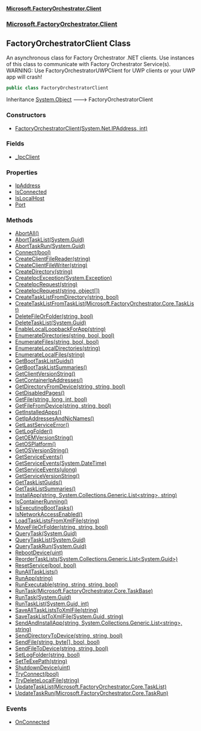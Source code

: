 #### [Microsoft.FactoryOrchestrator.Client](./Microsoft-FactoryOrchestrator-Client.md 'Microsoft.FactoryOrchestrator.Client')
### [Microsoft.FactoryOrchestrator.Client](./Microsoft-FactoryOrchestrator-Client.md 'Microsoft.FactoryOrchestrator.Client')
## FactoryOrchestratorClient Class
An asynchronous class for Factory Orchestrator .NET clients. Use instances of this class to communicate with Factory Orchestrator Service(s).  
WARNING: Use FactoryOrchestratorUWPClient for UWP clients or your UWP app will crash!  
```csharp
public class FactoryOrchestratorClient
```
Inheritance [System.Object](https://docs.microsoft.com/en-us/dotnet/api/System.Object 'System.Object') &#129106; FactoryOrchestratorClient  
### Constructors
- [FactoryOrchestratorClient(System.Net.IPAddress, int)](./Microsoft-FactoryOrchestrator-Client-FactoryOrchestratorClient-FactoryOrchestratorClient(System-Net-IPAddress_int).md 'Microsoft.FactoryOrchestrator.Client.FactoryOrchestratorClient.FactoryOrchestratorClient(System.Net.IPAddress, int)')
### Fields
- [_IpcClient](./Microsoft-FactoryOrchestrator-Client-FactoryOrchestratorClient-_IpcClient.md 'Microsoft.FactoryOrchestrator.Client.FactoryOrchestratorClient._IpcClient')
### Properties
- [IpAddress](./Microsoft-FactoryOrchestrator-Client-FactoryOrchestratorClient-IpAddress.md 'Microsoft.FactoryOrchestrator.Client.FactoryOrchestratorClient.IpAddress')
- [IsConnected](./Microsoft-FactoryOrchestrator-Client-FactoryOrchestratorClient-IsConnected.md 'Microsoft.FactoryOrchestrator.Client.FactoryOrchestratorClient.IsConnected')
- [IsLocalHost](./Microsoft-FactoryOrchestrator-Client-FactoryOrchestratorClient-IsLocalHost.md 'Microsoft.FactoryOrchestrator.Client.FactoryOrchestratorClient.IsLocalHost')
- [Port](./Microsoft-FactoryOrchestrator-Client-FactoryOrchestratorClient-Port.md 'Microsoft.FactoryOrchestrator.Client.FactoryOrchestratorClient.Port')
### Methods
- [AbortAll()](./Microsoft-FactoryOrchestrator-Client-FactoryOrchestratorClient-AbortAll().md 'Microsoft.FactoryOrchestrator.Client.FactoryOrchestratorClient.AbortAll()')
- [AbortTaskList(System.Guid)](./Microsoft-FactoryOrchestrator-Client-FactoryOrchestratorClient-AbortTaskList(System-Guid).md 'Microsoft.FactoryOrchestrator.Client.FactoryOrchestratorClient.AbortTaskList(System.Guid)')
- [AbortTaskRun(System.Guid)](./Microsoft-FactoryOrchestrator-Client-FactoryOrchestratorClient-AbortTaskRun(System-Guid).md 'Microsoft.FactoryOrchestrator.Client.FactoryOrchestratorClient.AbortTaskRun(System.Guid)')
- [Connect(bool)](./Microsoft-FactoryOrchestrator-Client-FactoryOrchestratorClient-Connect(bool).md 'Microsoft.FactoryOrchestrator.Client.FactoryOrchestratorClient.Connect(bool)')
- [CreateClientFileReader(string)](./Microsoft-FactoryOrchestrator-Client-FactoryOrchestratorClient-CreateClientFileReader(string).md 'Microsoft.FactoryOrchestrator.Client.FactoryOrchestratorClient.CreateClientFileReader(string)')
- [CreateClientFileWriter(string)](./Microsoft-FactoryOrchestrator-Client-FactoryOrchestratorClient-CreateClientFileWriter(string).md 'Microsoft.FactoryOrchestrator.Client.FactoryOrchestratorClient.CreateClientFileWriter(string)')
- [CreateDirectory(string)](./Microsoft-FactoryOrchestrator-Client-FactoryOrchestratorClient-CreateDirectory(string).md 'Microsoft.FactoryOrchestrator.Client.FactoryOrchestratorClient.CreateDirectory(string)')
- [CreateIpcException(System.Exception)](./Microsoft-FactoryOrchestrator-Client-FactoryOrchestratorClient-CreateIpcException(System-Exception).md 'Microsoft.FactoryOrchestrator.Client.FactoryOrchestratorClient.CreateIpcException(System.Exception)')
- [CreateIpcRequest(string)](./Microsoft-FactoryOrchestrator-Client-FactoryOrchestratorClient-CreateIpcRequest(string).md 'Microsoft.FactoryOrchestrator.Client.FactoryOrchestratorClient.CreateIpcRequest(string)')
- [CreateIpcRequest(string, object[])](./Microsoft-FactoryOrchestrator-Client-FactoryOrchestratorClient-CreateIpcRequest(string_object--).md 'Microsoft.FactoryOrchestrator.Client.FactoryOrchestratorClient.CreateIpcRequest(string, object[])')
- [CreateTaskListFromDirectory(string, bool)](./Microsoft-FactoryOrchestrator-Client-FactoryOrchestratorClient-CreateTaskListFromDirectory(string_bool).md 'Microsoft.FactoryOrchestrator.Client.FactoryOrchestratorClient.CreateTaskListFromDirectory(string, bool)')
- [CreateTaskListFromTaskList(Microsoft.FactoryOrchestrator.Core.TaskList)](./Microsoft-FactoryOrchestrator-Client-FactoryOrchestratorClient-CreateTaskListFromTaskList(Microsoft-FactoryOrchestrator-Core-TaskList).md 'Microsoft.FactoryOrchestrator.Client.FactoryOrchestratorClient.CreateTaskListFromTaskList(Microsoft.FactoryOrchestrator.Core.TaskList)')
- [DeleteFileOrFolder(string, bool)](./Microsoft-FactoryOrchestrator-Client-FactoryOrchestratorClient-DeleteFileOrFolder(string_bool).md 'Microsoft.FactoryOrchestrator.Client.FactoryOrchestratorClient.DeleteFileOrFolder(string, bool)')
- [DeleteTaskList(System.Guid)](./Microsoft-FactoryOrchestrator-Client-FactoryOrchestratorClient-DeleteTaskList(System-Guid).md 'Microsoft.FactoryOrchestrator.Client.FactoryOrchestratorClient.DeleteTaskList(System.Guid)')
- [EnableLocalLoopbackForApp(string)](./Microsoft-FactoryOrchestrator-Client-FactoryOrchestratorClient-EnableLocalLoopbackForApp(string).md 'Microsoft.FactoryOrchestrator.Client.FactoryOrchestratorClient.EnableLocalLoopbackForApp(string)')
- [EnumerateDirectories(string, bool, bool)](./Microsoft-FactoryOrchestrator-Client-FactoryOrchestratorClient-EnumerateDirectories(string_bool_bool).md 'Microsoft.FactoryOrchestrator.Client.FactoryOrchestratorClient.EnumerateDirectories(string, bool, bool)')
- [EnumerateFiles(string, bool, bool)](./Microsoft-FactoryOrchestrator-Client-FactoryOrchestratorClient-EnumerateFiles(string_bool_bool).md 'Microsoft.FactoryOrchestrator.Client.FactoryOrchestratorClient.EnumerateFiles(string, bool, bool)')
- [EnumerateLocalDirectories(string)](./Microsoft-FactoryOrchestrator-Client-FactoryOrchestratorClient-EnumerateLocalDirectories(string).md 'Microsoft.FactoryOrchestrator.Client.FactoryOrchestratorClient.EnumerateLocalDirectories(string)')
- [EnumerateLocalFiles(string)](./Microsoft-FactoryOrchestrator-Client-FactoryOrchestratorClient-EnumerateLocalFiles(string).md 'Microsoft.FactoryOrchestrator.Client.FactoryOrchestratorClient.EnumerateLocalFiles(string)')
- [GetBootTaskListGuids()](./Microsoft-FactoryOrchestrator-Client-FactoryOrchestratorClient-GetBootTaskListGuids().md 'Microsoft.FactoryOrchestrator.Client.FactoryOrchestratorClient.GetBootTaskListGuids()')
- [GetBootTaskListSummaries()](./Microsoft-FactoryOrchestrator-Client-FactoryOrchestratorClient-GetBootTaskListSummaries().md 'Microsoft.FactoryOrchestrator.Client.FactoryOrchestratorClient.GetBootTaskListSummaries()')
- [GetClientVersionString()](./Microsoft-FactoryOrchestrator-Client-FactoryOrchestratorClient-GetClientVersionString().md 'Microsoft.FactoryOrchestrator.Client.FactoryOrchestratorClient.GetClientVersionString()')
- [GetContainerIpAddresses()](./Microsoft-FactoryOrchestrator-Client-FactoryOrchestratorClient-GetContainerIpAddresses().md 'Microsoft.FactoryOrchestrator.Client.FactoryOrchestratorClient.GetContainerIpAddresses()')
- [GetDirectoryFromDevice(string, string, bool)](./Microsoft-FactoryOrchestrator-Client-FactoryOrchestratorClient-GetDirectoryFromDevice(string_string_bool).md 'Microsoft.FactoryOrchestrator.Client.FactoryOrchestratorClient.GetDirectoryFromDevice(string, string, bool)')
- [GetDisabledPages()](./Microsoft-FactoryOrchestrator-Client-FactoryOrchestratorClient-GetDisabledPages().md 'Microsoft.FactoryOrchestrator.Client.FactoryOrchestratorClient.GetDisabledPages()')
- [GetFile(string, long, int, bool)](./Microsoft-FactoryOrchestrator-Client-FactoryOrchestratorClient-GetFile(string_long_int_bool).md 'Microsoft.FactoryOrchestrator.Client.FactoryOrchestratorClient.GetFile(string, long, int, bool)')
- [GetFileFromDevice(string, string, bool)](./Microsoft-FactoryOrchestrator-Client-FactoryOrchestratorClient-GetFileFromDevice(string_string_bool).md 'Microsoft.FactoryOrchestrator.Client.FactoryOrchestratorClient.GetFileFromDevice(string, string, bool)')
- [GetInstalledApps()](./Microsoft-FactoryOrchestrator-Client-FactoryOrchestratorClient-GetInstalledApps().md 'Microsoft.FactoryOrchestrator.Client.FactoryOrchestratorClient.GetInstalledApps()')
- [GetIpAddressesAndNicNames()](./Microsoft-FactoryOrchestrator-Client-FactoryOrchestratorClient-GetIpAddressesAndNicNames().md 'Microsoft.FactoryOrchestrator.Client.FactoryOrchestratorClient.GetIpAddressesAndNicNames()')
- [GetLastServiceError()](./Microsoft-FactoryOrchestrator-Client-FactoryOrchestratorClient-GetLastServiceError().md 'Microsoft.FactoryOrchestrator.Client.FactoryOrchestratorClient.GetLastServiceError()')
- [GetLogFolder()](./Microsoft-FactoryOrchestrator-Client-FactoryOrchestratorClient-GetLogFolder().md 'Microsoft.FactoryOrchestrator.Client.FactoryOrchestratorClient.GetLogFolder()')
- [GetOEMVersionString()](./Microsoft-FactoryOrchestrator-Client-FactoryOrchestratorClient-GetOEMVersionString().md 'Microsoft.FactoryOrchestrator.Client.FactoryOrchestratorClient.GetOEMVersionString()')
- [GetOSPlatform()](./Microsoft-FactoryOrchestrator-Client-FactoryOrchestratorClient-GetOSPlatform().md 'Microsoft.FactoryOrchestrator.Client.FactoryOrchestratorClient.GetOSPlatform()')
- [GetOSVersionString()](./Microsoft-FactoryOrchestrator-Client-FactoryOrchestratorClient-GetOSVersionString().md 'Microsoft.FactoryOrchestrator.Client.FactoryOrchestratorClient.GetOSVersionString()')
- [GetServiceEvents()](./Microsoft-FactoryOrchestrator-Client-FactoryOrchestratorClient-GetServiceEvents().md 'Microsoft.FactoryOrchestrator.Client.FactoryOrchestratorClient.GetServiceEvents()')
- [GetServiceEvents(System.DateTime)](./Microsoft-FactoryOrchestrator-Client-FactoryOrchestratorClient-GetServiceEvents(System-DateTime).md 'Microsoft.FactoryOrchestrator.Client.FactoryOrchestratorClient.GetServiceEvents(System.DateTime)')
- [GetServiceEvents(ulong)](./Microsoft-FactoryOrchestrator-Client-FactoryOrchestratorClient-GetServiceEvents(ulong).md 'Microsoft.FactoryOrchestrator.Client.FactoryOrchestratorClient.GetServiceEvents(ulong)')
- [GetServiceVersionString()](./Microsoft-FactoryOrchestrator-Client-FactoryOrchestratorClient-GetServiceVersionString().md 'Microsoft.FactoryOrchestrator.Client.FactoryOrchestratorClient.GetServiceVersionString()')
- [GetTaskListGuids()](./Microsoft-FactoryOrchestrator-Client-FactoryOrchestratorClient-GetTaskListGuids().md 'Microsoft.FactoryOrchestrator.Client.FactoryOrchestratorClient.GetTaskListGuids()')
- [GetTaskListSummaries()](./Microsoft-FactoryOrchestrator-Client-FactoryOrchestratorClient-GetTaskListSummaries().md 'Microsoft.FactoryOrchestrator.Client.FactoryOrchestratorClient.GetTaskListSummaries()')
- [InstallApp(string, System.Collections.Generic.List&lt;string&gt;, string)](./Microsoft-FactoryOrchestrator-Client-FactoryOrchestratorClient-InstallApp(string_System-Collections-Generic-List-string-_string).md 'Microsoft.FactoryOrchestrator.Client.FactoryOrchestratorClient.InstallApp(string, System.Collections.Generic.List&lt;string&gt;, string)')
- [IsContainerRunning()](./Microsoft-FactoryOrchestrator-Client-FactoryOrchestratorClient-IsContainerRunning().md 'Microsoft.FactoryOrchestrator.Client.FactoryOrchestratorClient.IsContainerRunning()')
- [IsExecutingBootTasks()](./Microsoft-FactoryOrchestrator-Client-FactoryOrchestratorClient-IsExecutingBootTasks().md 'Microsoft.FactoryOrchestrator.Client.FactoryOrchestratorClient.IsExecutingBootTasks()')
- [IsNetworkAccessEnabled()](./Microsoft-FactoryOrchestrator-Client-FactoryOrchestratorClient-IsNetworkAccessEnabled().md 'Microsoft.FactoryOrchestrator.Client.FactoryOrchestratorClient.IsNetworkAccessEnabled()')
- [LoadTaskListsFromXmlFile(string)](./Microsoft-FactoryOrchestrator-Client-FactoryOrchestratorClient-LoadTaskListsFromXmlFile(string).md 'Microsoft.FactoryOrchestrator.Client.FactoryOrchestratorClient.LoadTaskListsFromXmlFile(string)')
- [MoveFileOrFolder(string, string, bool)](./Microsoft-FactoryOrchestrator-Client-FactoryOrchestratorClient-MoveFileOrFolder(string_string_bool).md 'Microsoft.FactoryOrchestrator.Client.FactoryOrchestratorClient.MoveFileOrFolder(string, string, bool)')
- [QueryTask(System.Guid)](./Microsoft-FactoryOrchestrator-Client-FactoryOrchestratorClient-QueryTask(System-Guid).md 'Microsoft.FactoryOrchestrator.Client.FactoryOrchestratorClient.QueryTask(System.Guid)')
- [QueryTaskList(System.Guid)](./Microsoft-FactoryOrchestrator-Client-FactoryOrchestratorClient-QueryTaskList(System-Guid).md 'Microsoft.FactoryOrchestrator.Client.FactoryOrchestratorClient.QueryTaskList(System.Guid)')
- [QueryTaskRun(System.Guid)](./Microsoft-FactoryOrchestrator-Client-FactoryOrchestratorClient-QueryTaskRun(System-Guid).md 'Microsoft.FactoryOrchestrator.Client.FactoryOrchestratorClient.QueryTaskRun(System.Guid)')
- [RebootDevice(uint)](./Microsoft-FactoryOrchestrator-Client-FactoryOrchestratorClient-RebootDevice(uint).md 'Microsoft.FactoryOrchestrator.Client.FactoryOrchestratorClient.RebootDevice(uint)')
- [ReorderTaskLists(System.Collections.Generic.List&lt;System.Guid&gt;)](./Microsoft-FactoryOrchestrator-Client-FactoryOrchestratorClient-ReorderTaskLists(System-Collections-Generic-List-System-Guid-).md 'Microsoft.FactoryOrchestrator.Client.FactoryOrchestratorClient.ReorderTaskLists(System.Collections.Generic.List&lt;System.Guid&gt;)')
- [ResetService(bool, bool)](./Microsoft-FactoryOrchestrator-Client-FactoryOrchestratorClient-ResetService(bool_bool).md 'Microsoft.FactoryOrchestrator.Client.FactoryOrchestratorClient.ResetService(bool, bool)')
- [RunAllTaskLists()](./Microsoft-FactoryOrchestrator-Client-FactoryOrchestratorClient-RunAllTaskLists().md 'Microsoft.FactoryOrchestrator.Client.FactoryOrchestratorClient.RunAllTaskLists()')
- [RunApp(string)](./Microsoft-FactoryOrchestrator-Client-FactoryOrchestratorClient-RunApp(string).md 'Microsoft.FactoryOrchestrator.Client.FactoryOrchestratorClient.RunApp(string)')
- [RunExecutable(string, string, string, bool)](./Microsoft-FactoryOrchestrator-Client-FactoryOrchestratorClient-RunExecutable(string_string_string_bool).md 'Microsoft.FactoryOrchestrator.Client.FactoryOrchestratorClient.RunExecutable(string, string, string, bool)')
- [RunTask(Microsoft.FactoryOrchestrator.Core.TaskBase)](./Microsoft-FactoryOrchestrator-Client-FactoryOrchestratorClient-RunTask(Microsoft-FactoryOrchestrator-Core-TaskBase).md 'Microsoft.FactoryOrchestrator.Client.FactoryOrchestratorClient.RunTask(Microsoft.FactoryOrchestrator.Core.TaskBase)')
- [RunTask(System.Guid)](./Microsoft-FactoryOrchestrator-Client-FactoryOrchestratorClient-RunTask(System-Guid).md 'Microsoft.FactoryOrchestrator.Client.FactoryOrchestratorClient.RunTask(System.Guid)')
- [RunTaskList(System.Guid, int)](./Microsoft-FactoryOrchestrator-Client-FactoryOrchestratorClient-RunTaskList(System-Guid_int).md 'Microsoft.FactoryOrchestrator.Client.FactoryOrchestratorClient.RunTaskList(System.Guid, int)')
- [SaveAllTaskListsToXmlFile(string)](./Microsoft-FactoryOrchestrator-Client-FactoryOrchestratorClient-SaveAllTaskListsToXmlFile(string).md 'Microsoft.FactoryOrchestrator.Client.FactoryOrchestratorClient.SaveAllTaskListsToXmlFile(string)')
- [SaveTaskListToXmlFile(System.Guid, string)](./Microsoft-FactoryOrchestrator-Client-FactoryOrchestratorClient-SaveTaskListToXmlFile(System-Guid_string).md 'Microsoft.FactoryOrchestrator.Client.FactoryOrchestratorClient.SaveTaskListToXmlFile(System.Guid, string)')
- [SendAndInstallApp(string, System.Collections.Generic.List&lt;string&gt;, string)](./Microsoft-FactoryOrchestrator-Client-FactoryOrchestratorClient-SendAndInstallApp(string_System-Collections-Generic-List-string-_string).md 'Microsoft.FactoryOrchestrator.Client.FactoryOrchestratorClient.SendAndInstallApp(string, System.Collections.Generic.List&lt;string&gt;, string)')
- [SendDirectoryToDevice(string, string, bool)](./Microsoft-FactoryOrchestrator-Client-FactoryOrchestratorClient-SendDirectoryToDevice(string_string_bool).md 'Microsoft.FactoryOrchestrator.Client.FactoryOrchestratorClient.SendDirectoryToDevice(string, string, bool)')
- [SendFile(string, byte[], bool, bool)](./Microsoft-FactoryOrchestrator-Client-FactoryOrchestratorClient-SendFile(string_byte--_bool_bool).md 'Microsoft.FactoryOrchestrator.Client.FactoryOrchestratorClient.SendFile(string, byte[], bool, bool)')
- [SendFileToDevice(string, string, bool)](./Microsoft-FactoryOrchestrator-Client-FactoryOrchestratorClient-SendFileToDevice(string_string_bool).md 'Microsoft.FactoryOrchestrator.Client.FactoryOrchestratorClient.SendFileToDevice(string, string, bool)')
- [SetLogFolder(string, bool)](./Microsoft-FactoryOrchestrator-Client-FactoryOrchestratorClient-SetLogFolder(string_bool).md 'Microsoft.FactoryOrchestrator.Client.FactoryOrchestratorClient.SetLogFolder(string, bool)')
- [SetTeExePath(string)](./Microsoft-FactoryOrchestrator-Client-FactoryOrchestratorClient-SetTeExePath(string).md 'Microsoft.FactoryOrchestrator.Client.FactoryOrchestratorClient.SetTeExePath(string)')
- [ShutdownDevice(uint)](./Microsoft-FactoryOrchestrator-Client-FactoryOrchestratorClient-ShutdownDevice(uint).md 'Microsoft.FactoryOrchestrator.Client.FactoryOrchestratorClient.ShutdownDevice(uint)')
- [TryConnect(bool)](./Microsoft-FactoryOrchestrator-Client-FactoryOrchestratorClient-TryConnect(bool).md 'Microsoft.FactoryOrchestrator.Client.FactoryOrchestratorClient.TryConnect(bool)')
- [TryDeleteLocalFile(string)](./Microsoft-FactoryOrchestrator-Client-FactoryOrchestratorClient-TryDeleteLocalFile(string).md 'Microsoft.FactoryOrchestrator.Client.FactoryOrchestratorClient.TryDeleteLocalFile(string)')
- [UpdateTaskList(Microsoft.FactoryOrchestrator.Core.TaskList)](./Microsoft-FactoryOrchestrator-Client-FactoryOrchestratorClient-UpdateTaskList(Microsoft-FactoryOrchestrator-Core-TaskList).md 'Microsoft.FactoryOrchestrator.Client.FactoryOrchestratorClient.UpdateTaskList(Microsoft.FactoryOrchestrator.Core.TaskList)')
- [UpdateTaskRun(Microsoft.FactoryOrchestrator.Core.TaskRun)](./Microsoft-FactoryOrchestrator-Client-FactoryOrchestratorClient-UpdateTaskRun(Microsoft-FactoryOrchestrator-Core-TaskRun).md 'Microsoft.FactoryOrchestrator.Client.FactoryOrchestratorClient.UpdateTaskRun(Microsoft.FactoryOrchestrator.Core.TaskRun)')
### Events
- [OnConnected](./Microsoft-FactoryOrchestrator-Client-FactoryOrchestratorClient-OnConnected.md 'Microsoft.FactoryOrchestrator.Client.FactoryOrchestratorClient.OnConnected')

